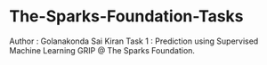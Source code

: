 # The-Sparks-Foundation-Tasks

Author : Golanakonda Sai Kiran
Task 1 : Prediction using Supervised Machine Learning
GRIP @ The Sparks Foundation.
